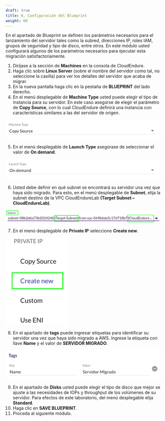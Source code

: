 ```yaml
---
draft: true
title: 6. Configuración del Blueprint
weight: 60
---
```

En el apartado de Blueprint se definen los parámetros necesarios para el lanzamiento del servidor tales como la subred, direcciones IP, roles IAM, grupos de seguridad y tipo de disco, entre otros.
En este módulo usted configurará algunos de los parámetros necesarios para ejecutar esta migración satisfactoriamente.

1. Diríjase a la sección de **Machines** en la consola de CloudEndure.
2. Haga clic sobre **Linux Server** (sobre el nombre del servidor como tal, no seleccione la casilla) para ver los detalles del servidor que acaba de migrar.
3. En la nueva pantalla haga clic en la pestaña de **BLUEPRINT** del lado derecho.
4. En el menú desplegable de **Machine Type** usted puede elegir el tipo de instancia para su servidor. En este caso asegúrse de elegir el parámetro de **Copy Source**, con lo cual CloudEndure definirá una instancia con características similares a las del servidor de origen.

![Copy Source](/static/images/ce/copysource.png)

5. En el menú desplegable de **Launch Type** asegúrase de seleccionar el valor de **On demand**.

![On demand](/static/images/ce/ondemand.png)

6. Usted debe definir en qué subnet se encontrará su servidor una vez que haya sido migrado. Para esto, en el menú desplegable de **Subnet**, elija la subnet destino de la VPC CloudEndureLab **(Target Subnet – CloudEndureLab)**.

![Target subnet](/static/images/ce/targetsubnet.png)

7. En el menú desplegable de **Private IP** seleccione **Create new**.

![Private IP](/static/images/ce/privateip.png)

8. En el apartado de **tags** puede ingresar etiquetas para identificar su servidor una vez que haya sido migrado a AWS. Ingrese la etiqueta con llave **Name** y el valor de **SERVIDOR MIGRADO**.

![Tag](/static/images/ce/tag.png)

9. En el apartado de **Disks** usted puede elegir el tipo de disco que mejor se ajuste a las necesidades de IOPs y throughput de los volúmenes de su servidor. Para efectos de este laboratorio, del menú desplegable elija **Standard**.
10. Haga clic en **SAVE BLUEPRINT**.
11. Proceda al siguiente módulo.